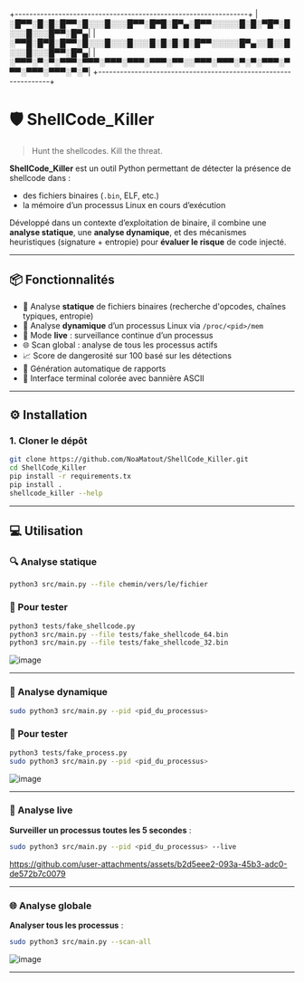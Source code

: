 +----------------------------------------------------------------+
|░█▀▀░█░█░█▀▀░█░░░█░░░█▀▀░█▀█░█▀▄░█▀▀░░░░░█░█░▀█▀░█░░░█░░░█▀▀░█▀▄|
|░▀▀█░█▀█░█▀▀░█░░░█░░░█░░░█░█░█░█░█▀▀░░░░░█▀▄░░█░░█░░░█░░░█▀▀░█▀▄|
|░▀▀▀░▀░▀░▀▀▀░▀▀▀░▀▀▀░▀▀▀░▀▀▀░▀▀░░▀▀▀░▀▀▀░▀░▀░▀▀▀░▀▀▀░▀▀▀░▀▀▀░▀░▀|
+----------------------------------------------------------------+

# 🛡️ ShellCode_Killer

> Hunt the shellcodes. Kill the threat.

**ShellCode_Killer** est un outil Python permettant de détecter la présence de shellcode dans :
- des fichiers binaires (`.bin`, ELF, etc.)
- la mémoire d’un processus Linux en cours d’exécution

Développé dans un contexte d’exploitation de binaire, il combine une **analyse statique**, une **analyse dynamique**, et des mécanismes heuristiques (signature + entropie) pour **évaluer le risque** de code injecté.

---

## 📦 Fonctionnalités

- 🧠 Analyse **statique** de fichiers binaires (recherche d'opcodes, chaînes typiques, entropie)
- 👀 Analyse **dynamique** d’un processus Linux via `/proc/<pid>/mem`
- 🔁 Mode **live** : surveillance continue d’un processus
- 🌐 Scan global : analyse de tous les processus actifs
- 📈 Score de dangerosité sur 100 basé sur les détections
- 📝 Génération automatique de rapports
- 🎨 Interface terminal colorée avec bannière ASCII

---

## ⚙️ Installation

### 1. Cloner le dépôt

```bash
git clone https://github.com/NoaMatout/ShellCode_Killer.git
cd ShellCode_Killer
pip install -r requirements.tx
pip install .
shellcode_killer --help
```

---

## 💻 Utilisation

### 🔍 Analyse statique
```bash
python3 src/main.py --file chemin/vers/le/fichier
```

### 🔬 Pour tester
```bash
python3 tests/fake_shellcode.py
python3 src/main.py --file tests/fake_shellcode_64.bin
python3 src/main.py --file tests/fake_shellcode_32.bin
```

![image](https://github.com/user-attachments/assets/47658f6a-ac31-46cf-8a97-e457c1a2693c)

---

### 🧠 Analyse dynamique
```bash
sudo python3 src/main.py --pid <pid_du_processus>
```

### 🔬 Pour tester
```bash
python3 tests/fake_process.py
sudo python3 src/main.py --pid <pid_du_processus>
```

![image](https://github.com/user-attachments/assets/c7e18300-4065-404d-bc46-f37ec4a79540)

---

### 🔁 Analyse live

**Surveiller un processus toutes les 5 secondes** :

```bash
sudo python3 src/main.py --pid <pid_du_processus> --live
```


https://github.com/user-attachments/assets/b2d5eee2-093a-45b3-adc0-de572b7c0079

---

### 🌐 Analyse globale

**Analyser tous les processus** :

```bash
sudo python3 src/main.py --scan-all
```

![image](https://github.com/user-attachments/assets/9428bc7c-5a3f-407d-8cbe-69d0fdfa7401)

---
